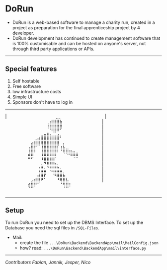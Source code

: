 # DoRun

- DoRun is a web-based software to manage a charity run, created in a project as preparation for the final apprenticeship project by 4 developer.
- DoRun development has continued to create management software that is 100% customisable and can be hosted on anyone's server, not through third party applications or APIs.

<hr>

## Special features
1. Self hostable
2. Free software
3. low infrastructure costs
4. Simple UI 
5. Sponsors don't have to log in



<hr>

| ⠀⠀⠀⠀⠀⠀⠀⠀⠀⠀⠀⠀⠀⠀⠀⣀⡀⠀⠀⠀⠀⠀⠀⠀⠀⠀⠀⠀⠀⠀
|⠀⠀⠀⠀⠀⠀⠀⠀⠀⠀⠀⠀⠀⢀⣾⣿⣿⣷⠀⠀⠀⠀⠀⠀⠀⠀⠀⠀⠀⠀
|⠀⠀⠀⠀⠀⠀⠀⠀⠀⠀⠀⠀⠀⠸⣿⣿⣿⡿⠀⠀⠀⠀⠀⠀⠀⠀⠀⠀⠀⠀
|⠀⠀⠀⠀⠀⠀⠀⠀⠀⠀⠀⠀⣀⣤⡈⠛⢉⠀⠀⠀⠀⠀⠀⠀⠀⠀⠀⠀⠀⠀
|⠀⠀⠀⠀⠀⠀⠀⠀⠀⢀⣴⣿⣿⣿⣿⣿⣿⠃⠀⠀⠀⠀⠀⠀⠀⠀⠀⠀⠀⠀
|⠀⠀⠀⠀⠀⠀⠀⠀⣴⣿⣿⢿⣿⣿⣿⣿⣿⠀⡄⠀⠀⠀⠀⠀⠀⠀⠀⠀⠀⠀
|⠀⠀⠀⠀⠀⠀⠀⢰⣿⡏⠀⢸⣿⣿⣿⣿⡇⢸⣷⣤⣀⠀⠀⠀⠀⠀⠀⠀⠀⠀
|⠀⠀⠀⠀⠀⠀⠀⣼⣿⠁⠀⢸⣿⣿⣿⣿⠁⠀⠙⠻⢿⣿⣶⠀⠀⠀⠀⠀⠀⠀
|⠀⠀⠀⠀⠀⠀⠀⠛⠋⠀⠀⠸⣿⣿⣿⡏⠀⠀⠀⠀⠀⠈⠉⠀⠀⠀⠀⠀⠀⠀
|⠀⠀⠀⠀⠀⠀⠀⠀⠀⠀⠀⣄⠙⣿⣿⣷⡄⠀⠀⠀⠀⠀⠀⠀⠀⠀⠀⠀⠀⠀
|⠀⠀⠀⠀⠀⠀⠀⠀⠀⠀⢸⣿⣦⠈⢿⣿⣿⣦⠀⠀⠀⠀⠀⠀⠀⠀⠀⠀⠀⠀
|⠀⠀⠀⠀⠀⠀⠀⠀⠀⠀⣼⣿⡟⠀⠀⠻⣿⣿⣧⠀⠀⠀⠀⠀⠀⠀⠀⠀⠀⠀
|⠀⠀⠀⠀⠀⠀⠀⠀⣠⣾⣿⠟⠁⠀⠀⠀⠘⢿⣿⣧⠀⠀⠀⠀⠀⠀⠀⠀⠀⠀
|⠀⠀⠀⠀⠀⠀⠀⢾⣿⠟⠁⠀⠀⠀⠀⠀⠀⠈⢻⣿⠇⠀⠀⠀⠀⠀⠀⠀⠀⠀
⠀⠀⠀⠀⠀⠀⠀⠀⠀⠀⠀⠀⠀⠀⠀⠀⠀⠀⠀⠀⠀⠀⠀⠀⠀⠀⠀

<hr>

## Setup

To run DoRun you need to set up the DBMS Interface. To set up the Database you need the sql files in `/SQL-Files`. 
- Mail: 
    - create the file `...\DoRun\Backend\BackendApp\mail\MailConfig.json`
    - how? read: `...\DoRun\Backend\BackendApp\mail\interface.py`

<hr>
 <i>Contributors Fabian, Jannik, Jesper, Nico</i>
